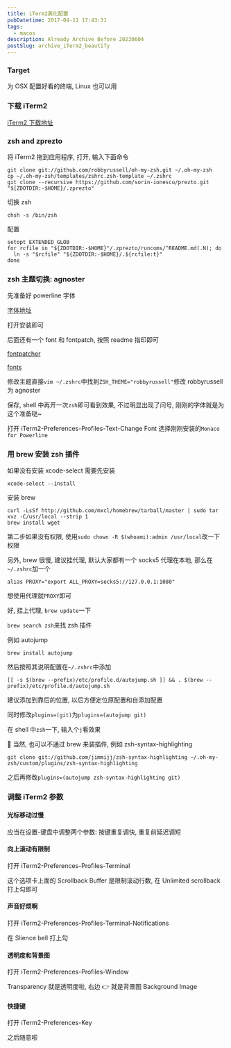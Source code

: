 ```yaml
---
title: iTerm2美化配置
pubDatetime: 2017-04-11 17:43:31
tags:
  - macos
description: Already Archive Before 20230604
postSlug: archive_iTerm2_beautify
---
```


### Target

为 OSX 配置好看的终端, Linux 也可以用

<!--more-->

### 下载 iTerm2

[iTerm2 下载地址](http://www.iterm2.com/#/section/downloads)

### zsh and zprezto

将 iTerm2 拖到应用程序, 打开, 输入下面命令

```
git clone git://github.com/robbyrussell/oh-my-zsh.git ~/.oh-my-zsh
cp ~/.oh-my-zsh/templates/zshrc.zsh-template ~/.zshrc
git clone --recursive https://github.com/sorin-ionescu/prezto.git "${ZDOTDIR:-$HOME}/.zprezto"
```

切换 zsh

`chsh -s /bin/zsh`

配置

```
setopt EXTENDED_GLOB
for rcfile in "${ZDOTDIR:-$HOME}"/.zprezto/runcoms/^README.md(.N); do
  ln -s "$rcfile" "${ZDOTDIR:-$HOME}/.${rcfile:t}"
done
```

### zsh 主题切换: agnoster

先准备好 powerline 字体

[字体地址](https://github.com/supermarin/powerline-fonts/blob/bfcb152306902c09b62be6e4a5eec7763e46d62d/Monaco/Monaco%20for%20Powerline.otf)

打开安装即可

后面还有一个 font 和 fontpatch, 按照 readme 指印即可

[fontpatcher](https://github.com/powerline/fontpatcher)

[fonts](https://github.com/powerline/fonts)

修改主题直接`vim ~/.zshrc`中找到`ZSH_THEME="robbyrussell"`修改 robbyrussell 为 agnoster

保存, shell 中再开一次`zsh`即可看到效果, 不过明显出现了问号, 刚刚的字体就是为这个准备哒~

打开 iTerm2-Preferences-Profiles-Text-Change Font 选择刚刚安装的`Monaco for Powerline`

### 用 brew 安装 zsh 插件

如果没有安装 xcode-select 需要先安装

`xcode-select --install`

安装 brew

```
curl -LsSf http://github.com/mxcl/homebrew/tarball/master | sudo tar xvz -C/usr/local --strip 1
brew install wget
```

第二步如果没有权限, 使用`sudo chown -R $(whoami):admin /usr/local`改一下权限

另外, brew 很慢, 建议挂代理, 默认大家都有一个 socks5 代理在本地, 那么在`~/.zshrc`加一个

`alias PROXY="export ALL_PROXY=socks5://127.0.0.1:1080"`

想使用代理就`PROXY`即可

好, 挂上代理, `brew update`一下

`brew search zsh`来找 zsh 插件

例如 autojump

`brew install autojump`

然后按照其说明配置在`~/.zshrc`中添加

```
[[ -s $(brew --prefix)/etc/profile.d/autojump.sh ]] && . $(brew --prefix)/etc/profile.d/autojump.sh
```

建议添加到靠后的位置, 以后方便定位原配置和自添加配置

同时修改`plugins=(git)`为`plugins=(autojump git)`

在 shell 中`zsh`一下, 输入个`j`看效果

 当然, 也可以不通过 brew 来装插件, 例如 zsh-syntax-highlighting

```
git clone git://github.com/jimmijj/zsh-syntax-highlighting ~/.oh-my-zsh/custom/plugins/zsh-syntax-highlighting
```

之后再修改`plugins=(autojump zsh-syntax-highlighting git)`

### 调整 iTerm2 参数

#### 光标移动过慢

应当在设置-键盘中调整两个参数: 按键重复调快, 重复前延迟调短

#### 向上滚动有限制

打开 iTerm2-Preferences-Profiles-Terminal

这个选项卡上面的 Scrollback Buffer 是限制滚动行数, 在 Unlimited scrollback 打上勾即可

#### 声音好烦啊

打开 iTerm2-Preferences-Profiles-Terminal-Notifications

在 Slience bell 打上勾

#### 透明度和背景图

打开 iTerm2-Preferences-Profiles-Window

Transparency 就是透明度啦, 右边 👉 就是背景图 Background Image

#### 快捷键

打开 iTerm2-Preferences-Key

之后随意啦
